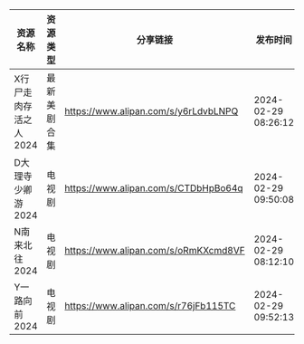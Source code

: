 | 资源名称          | 资源类型   | 分享链接                                 | 发布时间                |
| ------------- | ------ | ------------------------------------ | ------------------- |
| X行尸走肉存活之人2024 | 最新美剧合集 | https://www.alipan.com/s/y6rLdvbLNPQ | 2024-02-29 08:26:12 |
| D大理寺少卿游2024   | 电视剧    | https://www.alipan.com/s/CTDbHpBo64q | 2024-02-29 09:50:08 |
| N南来北往2024     | 电视剧    | https://www.alipan.com/s/oRmKXcmd8VF | 2024-02-29 08:12:10 |
| Y一路向前2024     | 电视剧    | https://www.alipan.com/s/r76jFb115TC | 2024-02-29 09:52:13 |
